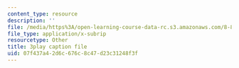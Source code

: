 ```yaml
---
content_type: resource
description: ''
file: /media/https%3A/open-learning-course-data-rc.s3.amazonaws.com/8-821-string-theory-and-holographic-duality-fall-2014/07f437a42d6c676c8c47d23c31248f3f_WVOIk8en6YE.srt
file_type: application/x-subrip
resourcetype: Other
title: 3play caption file
uid: 07f437a4-2d6c-676c-8c47-d23c31248f3f
---
```

